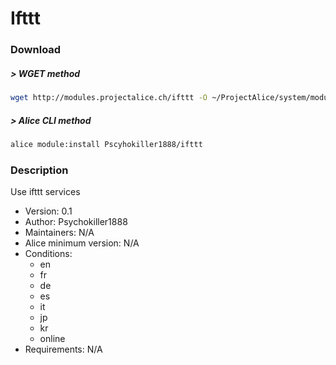 # Ifttt

### Download

##### > WGET method
```bash
wget http://modules.projectalice.ch/ifttt -O ~/ProjectAlice/system/moduleInstallTickets/Ifttt.install
```

##### > Alice CLI method
```bash
alice module:install Pscyhokiller1888/ifttt
```

### Description
Use ifttt services

- Version: 0.1
- Author: Psychokiller1888
- Maintainers: N/A
- Alice minimum version: N/A
- Conditions:
  - en
  - fr
  - de
  - es
  - it
  - jp
  - kr
  - online
- Requirements: N/A
